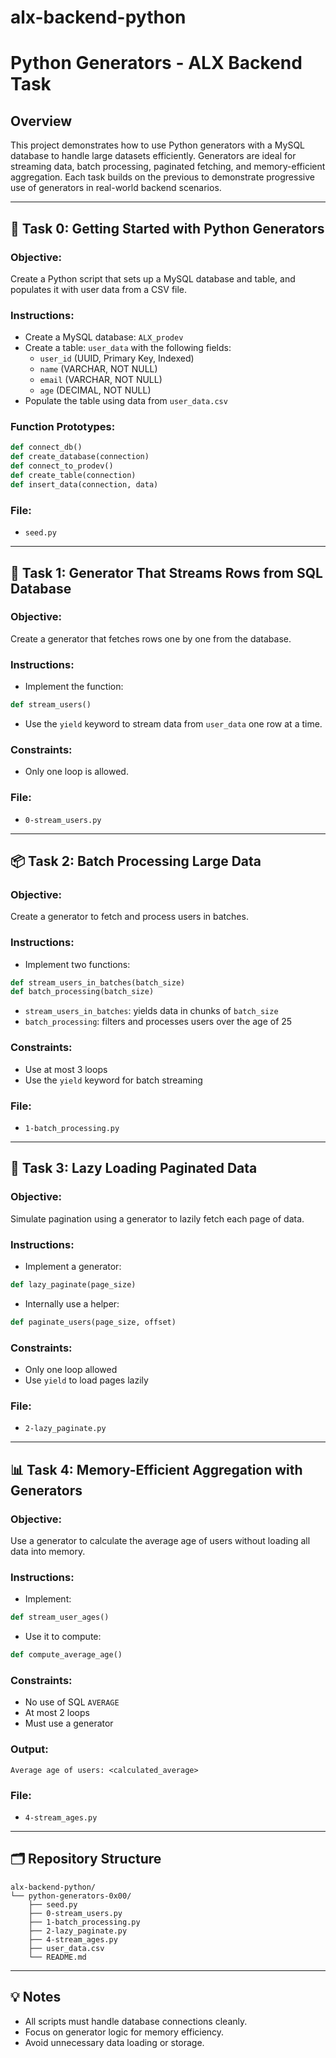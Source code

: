 # alx-backend-python

# Python Generators - ALX Backend Task

## Overview

This project demonstrates how to use Python generators with a MySQL database to handle large datasets efficiently. Generators are ideal for streaming data, batch processing, paginated fetching, and memory-efficient aggregation. Each task builds on the previous to demonstrate progressive use of generators in real-world backend scenarios.

---

## 🧠 Task 0: Getting Started with Python Generators

### Objective:

Create a Python script that sets up a MySQL database and table, and populates it with user data from a CSV file.

### Instructions:

- Create a MySQL database: `ALX_prodev`
- Create a table: `user_data` with the following fields:
  - `user_id` (UUID, Primary Key, Indexed)
  - `name` (VARCHAR, NOT NULL)
  - `email` (VARCHAR, NOT NULL)
  - `age` (DECIMAL, NOT NULL)
- Populate the table using data from `user_data.csv`

### Function Prototypes:

```python
def connect_db()
def create_database(connection)
def connect_to_prodev()
def create_table(connection)
def insert_data(connection, data)
```

### File:

- `seed.py`

---

## 🔁 Task 1: Generator That Streams Rows from SQL Database

### Objective:

Create a generator that fetches rows one by one from the database.

### Instructions:

- Implement the function:

```python
def stream_users()
```

- Use the `yield` keyword to stream data from `user_data` one row at a time.

### Constraints:

- Only one loop is allowed.

### File:

- `0-stream_users.py`

---

## 📦 Task 2: Batch Processing Large Data

### Objective:

Create a generator to fetch and process users in batches.

### Instructions:

- Implement two functions:

```python
def stream_users_in_batches(batch_size)
def batch_processing(batch_size)
```

- `stream_users_in_batches`: yields data in chunks of `batch_size`
- `batch_processing`: filters and processes users over the age of 25

### Constraints:

- Use at most 3 loops
- Use the `yield` keyword for batch streaming

### File:

- `1-batch_processing.py`

---

## 📃 Task 3: Lazy Loading Paginated Data

### Objective:

Simulate pagination using a generator to lazily fetch each page of data.

### Instructions:

- Implement a generator:

```python
def lazy_paginate(page_size)
```

- Internally use a helper:

```python
def paginate_users(page_size, offset)
```

### Constraints:

- Only one loop allowed
- Use `yield` to load pages lazily

### File:

- `2-lazy_paginate.py`

---

## 📊 Task 4: Memory-Efficient Aggregation with Generators

### Objective:

Use a generator to calculate the average age of users without loading all data into memory.

### Instructions:

- Implement:

```python
def stream_user_ages()
```

- Use it to compute:

```python
def compute_average_age()
```

### Constraints:

- No use of SQL `AVERAGE`
- At most 2 loops
- Must use a generator

### Output:

```
Average age of users: <calculated_average>
```

### File:

- `4-stream_ages.py`

---

## 🗂️ Repository Structure

```
alx-backend-python/
└── python-generators-0x00/
    ├── seed.py
    ├── 0-stream_users.py
    ├── 1-batch_processing.py
    ├── 2-lazy_paginate.py
    ├── 4-stream_ages.py
    ├── user_data.csv
    └── README.md
```

---

## 💡 Notes

- All scripts must handle database connections cleanly.
- Focus on generator logic for memory efficiency.
- Avoid unnecessary data loading or storage.
